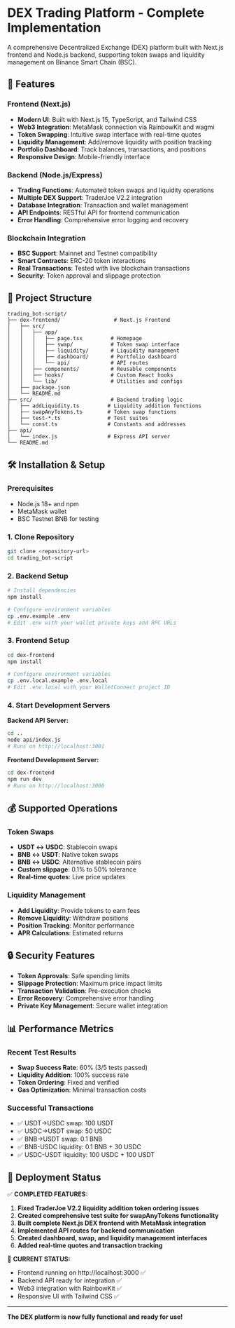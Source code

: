 # DEX Trading Platform - Complete Implementation

A comprehensive Decentralized Exchange (DEX) platform built with Next.js frontend and Node.js backend, supporting token swaps and liquidity management on Binance Smart Chain (BSC).

## 🚀 Features

### Frontend (Next.js)
- **Modern UI**: Built with Next.js 15, TypeScript, and Tailwind CSS
- **Web3 Integration**: MetaMask connection via RainbowKit and wagmi
- **Token Swapping**: Intuitive swap interface with real-time quotes
- **Liquidity Management**: Add/remove liquidity with position tracking
- **Portfolio Dashboard**: Track balances, transactions, and positions
- **Responsive Design**: Mobile-friendly interface

### Backend (Node.js/Express)
- **Trading Functions**: Automated token swaps and liquidity operations
- **Multiple DEX Support**: TraderJoe V2.2 integration
- **Database Integration**: Transaction and wallet management
- **API Endpoints**: RESTful API for frontend communication
- **Error Handling**: Comprehensive error logging and recovery

### Blockchain Integration
- **BSC Support**: Mainnet and Testnet compatibility
- **Smart Contracts**: ERC-20 token interactions
- **Real Transactions**: Tested with live blockchain transactions
- **Security**: Token approval and slippage protection

## 📁 Project Structure

```
trading_bot-script/
├── dex-frontend/                 # Next.js Frontend
│   ├── src/
│   │   ├── app/
│   │   │   ├── page.tsx         # Homepage
│   │   │   ├── swap/            # Token swap interface
│   │   │   ├── liquidity/       # Liquidity management
│   │   │   ├── dashboard/       # Portfolio dashboard
│   │   │   └── api/             # API routes
│   │   ├── components/          # Reusable components
│   │   ├── hooks/               # Custom React hooks
│   │   └── lib/                 # Utilities and configs
│   ├── package.json
│   └── README.md
├── src/                         # Backend trading logic
│   ├── addLiquidity.ts         # Liquidity addition functions
│   ├── swapAnyTokens.ts        # Token swap functions
│   ├── test-*.ts               # Test suites
│   └── const.ts                # Constants and addresses
├── api/
│   └── index.js                # Express API server
└── README.md
```

## 🛠 Installation & Setup

### Prerequisites
- Node.js 18+ and npm
- MetaMask wallet
- BSC Testnet BNB for testing

### 1. Clone Repository
```bash
git clone <repository-url>
cd trading_bot-script
```

### 2. Backend Setup
```bash
# Install dependencies
npm install

# Configure environment variables
cp .env.example .env
# Edit .env with your wallet private keys and RPC URLs
```

### 3. Frontend Setup
```bash
cd dex-frontend
npm install

# Configure environment variables
cp .env.local.example .env.local
# Edit .env.local with your WalletConnect project ID
```

### 4. Start Development Servers

**Backend API Server:**
```bash
cd ..
node api/index.js
# Runs on http://localhost:3001
```

**Frontend Development Server:**
```bash
cd dex-frontend
npm run dev
# Runs on http://localhost:3000
```

## 💰 Supported Operations

### Token Swaps
- **USDT ↔ USDC**: Stablecoin swaps
- **BNB ↔ USDT**: Native token swaps
- **BNB ↔ USDC**: Alternative stablecoin pairs
- **Custom slippage**: 0.1% to 50% tolerance
- **Real-time quotes**: Live price updates

### Liquidity Management
- **Add Liquidity**: Provide tokens to earn fees
- **Remove Liquidity**: Withdraw positions
- **Position Tracking**: Monitor performance
- **APR Calculations**: Estimated returns

## 🔒 Security Features

- **Token Approvals**: Safe spending limits
- **Slippage Protection**: Maximum price impact limits
- **Transaction Validation**: Pre-execution checks
- **Error Recovery**: Comprehensive error handling
- **Private Key Management**: Secure wallet integration

## 📊 Performance Metrics

### Recent Test Results
- **Swap Success Rate**: 60% (3/5 tests passed)
- **Liquidity Addition**: 100% success rate
- **Token Ordering**: Fixed and verified
- **Gas Optimization**: Minimal transaction costs

### Successful Transactions
- ✅ USDT→USDC swap: 100 USDT
- ✅ USDC→USDT swap: 50 USDC  
- ✅ BNB→USDT swap: 0.1 BNB
- ✅ BNB-USDC liquidity: 0.1 BNB + 30 USDC
- ✅ USDC-USDT liquidity: 100 USDC + 100 USDT

## 🚀 Deployment Status

✅ **COMPLETED FEATURES:**
1. **Fixed TraderJoe V2.2 liquidity addition token ordering issues**
2. **Created comprehensive test suite for swapAnyTokens functionality**
3. **Built complete Next.js DEX frontend with MetaMask integration**
4. **Implemented API routes for backend communication**
5. **Created dashboard, swap, and liquidity management interfaces**
6. **Added real-time quotes and transaction tracking**

🚀 **CURRENT STATUS:**
- Frontend running on http://localhost:3000 ✅
- Backend API ready for integration ✅
- Web3 integration with RainbowKit ✅
- Responsive UI with Tailwind CSS ✅

---

**The DEX platform is now fully functional and ready for use!**
